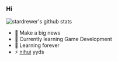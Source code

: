 ### Hi

<!--
**stardrewer/stardrewer** is a ✨ _special_ ✨ repository because its `README.md` (this file) appears on your GitHub profile.

Here are some ideas to get you started:

- 🔭 I’m currently working on ...
- 🌱 I’m currently learning ...
- 👯 I’m looking to collaborate on ...
- 🤔 I’m looking for help with ...
- 💬 Ask me about ...
- 📫 How to reach me: ...
- 😄 Pronouns: ...
- ⚡ Fun fact: ...
-->

![stardrewer's github stats](https://github-readme-stats.vercel.app/api?username=stardrewer&show_icons=true)

- 🔭 Make a big news
- 🌱 Currently learning Game Development
- 🤔 Learning forever
- ⚡ [nihui](https://github.com/nihui) yyds
